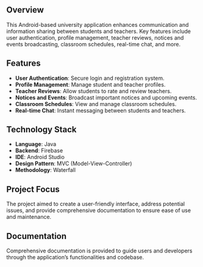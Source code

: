 ## Overview
This Android-based university application enhances communication and information sharing between students and teachers. Key features include user authentication, profile management, teacher reviews, notices and events broadcasting, classroom schedules, real-time chat, and more.

## Features
+ **User Authentication**: Secure login and registration system.
+ **Profile Management**: Manage student and teacher profiles.
+ **Teacher Reviews**: Allow students to rate and review teachers.
+ **Notices and Events**: Broadcast important notices and upcoming events.
+ **Classroom Schedules**: View and manage classroom schedules.
+ **Real-time Chat**: Instant messaging between students and teachers.

## Technology Stack
+ **Language**: Java
+ **Backend**: Firebase
+ **IDE**: Android Studio
+ **Design Pattern**: MVC (Model-View-Controller)
+ **Methodology**: Waterfall
  
## Project Focus
The project aimed to create a user-friendly interface, address potential issues, and provide comprehensive documentation to ensure ease of use and maintenance.

## Documentation
Comprehensive documentation is provided to guide users and developers through the application’s functionalities and codebase.
